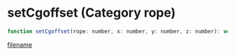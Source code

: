 # setCgoffset (Category rope)

```js
function setCgoffset(rope: number, x: number, y: number, z: number): void
```

[filename](setCgoffset_m.md ':include')